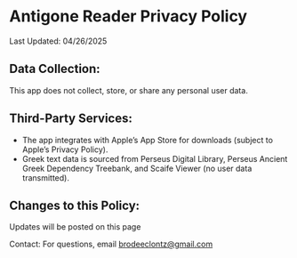 # Antigone Reader Privacy Policy

Last Updated: 04/26/2025

## Data Collection:

This app does not collect, store, or share any personal user data.

## Third-Party Services:

  - The app integrates with Apple’s App Store for downloads (subject to Apple’s Privacy Policy).
  - Greek text data is sourced from Perseus Digital Library, Perseus Ancient Greek Dependency Treebank, and Scaife Viewer (no user data transmitted).

## Changes to this Policy: 

Updates will be posted on this page

Contact:
For questions, email brodeeclontz@gmail.com
